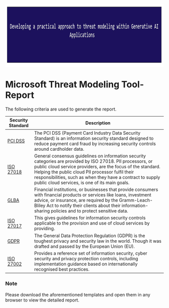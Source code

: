 <p align="center">
	<a href="https://github.com/Joseph-TUI/Threat-modeling-within-Generative-AI-Systems/blob/main/README.md">
		<img align="center" alt="Threat modeling-Security Practices" src="/Pic/main.JPG" height="200">
	</a>
</p>

# Microsoft Threat Modeling Tool- Report

The following criteria are used to generate the report. 

| Security Standard	| Description	|
|---	|---	|
| [PCI DSS](https://www.pcisecuritystandards.org/)	| The PCI DSS (Payment Card Industry Data Security Standard) is an information security standard designed to reduce payment card fraud by increasing security controls around cardholder data.	|
| [ISO 27018](https://www.iso.org/standard/76559.html)	| General consensus guidelines on information security categories are provided by ISO 27018. PII processors, or public cloud service providers, are the focus of the standard. Helping the public cloud PII processor fulfil their responsibilities, such as when they have a contract to supply public cloud services, is one of its main goals. |
| [GLBA](https://www.ftc.gov/business-guidance/privacy-security/gramm-leach-bliley-act)	| Financial institutions, or businesses that provide consumers with financial products or services like loans, investment advice, or insurance, are required by the Gramm-Leach-Bliley Act to notify their clients about their information-sharing policies and to protect sensitive data.|
| [ISO 27017](https://www.iso.org/standard/43757.html)	| This gives guidelines for information security controls applicable to the provision and use of cloud services by providing.|
| [GDPR](https://gdpr-info.eu/)	| The General Data Protection Regulation (GDPR) is the toughest privacy and security law in the world. Though it was drafted and passed by the European Union (EU). |
| [ISO 27002](https://www.iso.org/standard/75652.html)	| Provides a reference set of information security, cyber security and privacy protection controls, including implementation guidance based on internationally recognised best practices.|

  
### Note

Please download the aforementioned templates and open them in any browser to view the detailed report. 
   
</p>
